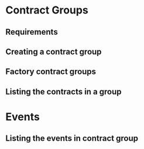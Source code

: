 # Contract Groups

## Requirements

## Creating a contract group

## Factory contract groups

## Listing the contracts in a group

# Events

## Listing the events in contract group